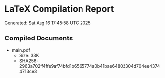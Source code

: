# LaTeX Compilation Report
Generated: Sat Aug 16 17:45:58 UTC 2025
## Compiled Documents
- main.pdf
  - Size: 33K
  - SHA256: 2963a702ff4ffe9af74bfd1b6565774a0b41bae64802304d704ee43744713ce3
